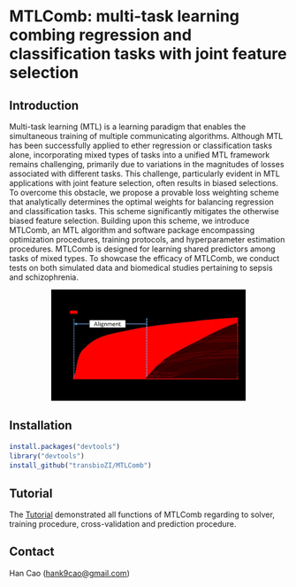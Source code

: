 # MTLComb: multi-task learning combing regression and classification tasks with joint feature selection


## Introduction
Multi-task learning (MTL) is a learning paradigm that enables the simultaneous training of multiple communicating algorithms. Although MTL has been successfully applied to ether regression or classification tasks alone, incorporating mixed types of tasks into a unified MTL framework remains challenging, primarily due to variations in the magnitudes of losses associated with different tasks. This challenge, particularly evident in MTL applications with joint feature selection, often results in biased selections. To overcome this obstacle, we propose a provable loss weighting scheme that analytically determines the optimal weights for balancing regression and classification tasks. This scheme significantly mitigates the otherwise biased feature selection. Building upon this scheme, we introduce MTLComb, an MTL algorithm and software package encompassing optimization procedures, training protocols, and hyperparameter estimation procedures. MTLComb is designed for learning shared predictors among tasks of mixed types. To showcase the efficacy of MTLComb, we conduct tests on both simulated data and biomedical studies pertaining to sepsis and schizophrenia.

<p align="center"> 
<img src="tests/principle.jpg" style="width: 70%; height: 70%"/>​
</p>

## Installation

```r
install.packages("devtools")
library("devtools")
install_github("transbioZI/MTLComb")
```




## Tutorial
The [Tutorial](https://github.com/transbioZI/MTLComb/blob/main/tests/MTLComb_Tutorial.R) demonstrated all functions of MTLComb regarding to solver, training procedure, cross-validation and prediction procedure.



## Contact

Han Cao (hank9cao@gmail.com)
